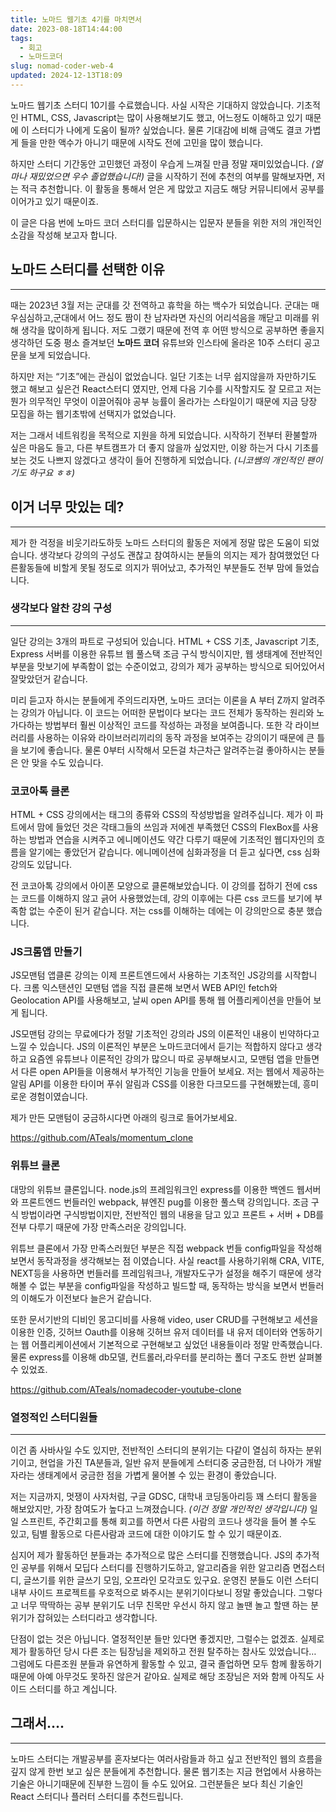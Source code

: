 ```yaml
---
title: 노마드 웹기초 4기를 마치면서
date: 2023-08-18T14:44:00
tags:
  - 회고
  - 노마드코더
slug: nomad-coder-web-4
updated: 2024-12-13T18:09
---
```


노마드 웹기초 스터디 10기를 수료했습니다. 사실 시작은 기대하지 않았습니다. 기초적인 HTML, CSS, Javascript는 많이 사용해보기도 했고, 어느정도 이해하고 있기 때문에 이 스터디가 나에게 도움이 될까? 싶었습니다. 물론 기대감에 비해 금액도 결코 가볍게 들을 만한 액수가 아니기 때문에 시작도 전에 고민을 많이 했습니다.

하지만 스터디 기간동안 고민했던 과정이 우습게 느껴질 만큼 정말 재미있었습니다. *(얼마나 재밌었으면 우수 졸업했습니다!)* 글을 시작하기 전에 추천의 여부를 말해보자면, 저는 적극 추천합니다. 이 활동을 통해서 얻은 게 많았고 지금도 해당 커뮤니티에서 공부를 이어가고 있기 때문이죠.

이 글은 다음 번에 노마드 코더 스터디를 입문하시는 입문자 분들을 위한 저의 개인적인 소감을 작성해 보고자 합니다.

## 노마드 스터디를 선택한 이유

---

때는 2023년 3월 저는 군대를 갓 전역하고 휴학을 하는 백수가 되었습니다. 군대는 매우심심하고,군대에서 어느 정도 짬이 찬 남자라면 자신의 어리석음을 깨닫고 미래를 위해 생각을 많이하게 됩니다. 저도 그랬기 때문에 전역 후 어떤 방식으로 공부하면 좋을지 생각하던 도중 평소 즐겨보던 **노마드 코더** 유튜브와 인스타에 올라온 10주 스터디 공고문을 보게 되었습니다.

하지만 저는 “기초”에는 관심이 없었습니다. 일단 기초는 너무 쉽지않을까 자만하기도 했고 해보고 싶은건 React스터디 였지만, 언제 다음 기수를 시작할지도 잘 모르고 저는 뭔가 의무적인 무엇이 이끌어줘야 공부 능률이 올라가는 스타일이기 때문에 지금 당장 모집을 하는 웹기초밖에 선택지가 없었습니다.

저는 그래서 네트워킹을 목적으로 지원을 하게 되었습니다. 시작하기 전부터 환불할까 싶은 마음도 들고, 다른 부트캠프가 더 좋지 않을까 싶었지만, 이왕 하는거 다시 기초를 보는 것도 나쁘지 않겠다고 생각이 들어 진행하게 되었습니다. *(니코쌤의 개인적인 팬이기도 하구요 ㅎㅎ)*

## 이거 너무 맛있는 데?

---

제가 한 걱정을 비웃기라도하듯 노마드 스터디의 활동은 저에게 정말 많은 도움이 되었습니다. 생각보다 강의의 구성도 괜찮고 참여하시는 분들의 의지는 제가 참여했었던 다른활동들에 비할게 못될 정도로 의지가 뛰어났고, 추가적인 부분들도 전부 맘에 들었습니다.

### 생각보다 알찬 강의 구성

---

일단 강의는 3개의 파트로 구성되어 있습니다. HTML + CSS 기초, Javascript 기초, Express 서버를 이용한 유튜브 웹 풀스택 조금 구식 방식이지만, 웹 생태계에 전반적인 부분을 맛보기에 부족함이 없는 수준이었고, 강의가 제가 공부하는 방식으로 되어있어서 잘맞았던거 같습니다.

미리 듣고자 하시는 분들에게 주의드리자면, 노마드 코더는 이론을 A 부터 Z까지 알려주는 강의가 아닙니다. 이 코드는 어떠한 문법이다 보다는 코드 전체가 동작하는 원리와 노가다하는 방법부터 훨씬 이상적인 코드를 작성하는 과정을 보여줍니다. 또한 각 라이브러리를 사용하는 이유와 라이브러리끼리의 동작 과정을 보여주는 강의이기 때문에 큰 틀을 보기에 좋습니다. 물론 0부터 시작해서 모든걸 차근차근 알려주는걸 좋아하시는 분들은 안 맞을 수도 있습니다.

### 코코아톡 클론

HTML + CSS 강의에서는 태그의 종류와 CSS의 작성방법을 알려주십니다. 제가 이 파트에서 맘에 들었던 것은 각태그들의 쓰임과 저에겐 부족했던 CSS의 FlexBox를 사용하는 방법과 연습을 시켜주고 에니메이션도 약간 다루기 때문에 기초적인 웹디자인의 흐름을 알기에는 좋았던거 같습니다. 에니메이션에 심화과정을 더 듣고 싶다면, css 심화 강의도 있답니다.

전 코코아톡 강의에서 아이폰 모양으로 클론해보았습니다. 이 강의를 접하기 전에 css는 코드를 이해하지 않고 긁어 사용했었는데, 강의 이후에는 다른 css 코드를 보기에 부족함 없는 수준이 된거 같습니다. 저는 css를 이해하는 데에는 이 강의만으로 충분 했습니다.

### JS크롬앱 만들기

JS모맨텀 앱클론 강의는 이제 프론트엔드에서 사용하는 기초적인 JS강의를 시작합니다. 크롬 익스탠션인 모맨텀 앱을 직접 클론해 보면서 WEB API인 fetch와 Geolocation API를 사용해보고, 날씨 open API를 통해 웹 어플리케이션을 만들어 보게 됩니다.

JS모맨텀 강의는 무료에다가 정말 기초적인 강의라 JS의 이론적인 내용이 빈약하다고 느낄 수 있습니다. JS의 이론적인 부분은 노마드코더에서 듣기는 적합하지 않다고 생각하고 요즘엔 유튜브나 이론적인 강의가 많으니 따로 공부해보시고, 모맨텀 앱을 만들면서 다른 open API들을 이용해서 부가적인 기능을 만들어 보세요. 저는 웹에서 제공하는 알림 API를 이용한 타이머 푸쉬 알림과 CSS를 이용한 다크모드를 구현해봤는데, 흥미로운 경험이였습니다.

제가 만든 모맨텀이 궁금하시다면 아래의 링크로 들어가보세요.

https://github.com/ATeals/momentum_clone

### 위튜브 클론

대망의 위튜브 클론입니다. node.js의 프레임워크인 express를 이용한 백엔드 웹서버와 프론트엔드 번들러인 webpack, 뷰엔진 pug를 이용한 풀스택 강의입니다. 조금 구식 방법이라면 구식방법이지만, 전반적인 웹의 내용을 담고 있고 프론트 + 서버 + DB를 전부 다루기 때문에 가장 만족스러운 강의입니다.

위튜브 클론에서 가장 만족스러웠던 부분은 직접 webpack 번들 config파일을 작성해보면서 동작과정을 생각해보는 점 이였습니다. 사실 react를 사용하기위해 CRA, VITE, NEXT등을 사용하면 번들러를 프레임워크나, 개발자도구가 설정을 해주기 때문에 생각해볼 수 없는 부분을 config파일을 작성하고 빌드할 때, 동작하는 방식을 보면서 번들러의 이해도가 이전보다 늘은거 같습니다.

또한 문서기반의 디비인 몽고디비를 사용해 video, user CRUD를 구현해보고 세션을 이용한 인증, 깃허브 Oauth를 이용해 깃허브 유저 데이터를 내 유저 데이터와 연동하기는 웹 어플리케이션에서 기본적으로 구현해보고 싶었던 내용들이라 정말 만족했습니다. 물론 express를 이용해 db모델, 컨트롤러,라우터를 분리하는 폴더 구조도 한번 살펴볼 수 있었죠.

https://github.com/ATeals/nomadecoder-youtube-clone

### 열정적인 스터디원들

---

이건 좀 사바사일 수도 있지만, 전반적인 스터디의 분위기는 다같이 열심히 하자는 분위기이고, 현업을 가진 TA분들과, 일반 유저 분들에게 스터디중 궁금한점, 더 나아가 개발자라는 생태계에서 궁금한 점을 가볍게 물어볼 수 있는 환경이 좋았습니다.

저는 지금까지, 멋쟁이 사자처럼, 구글 GDSC, 대학내 코딩동아리등 꽤 스터디 활동을 해보았지만, 가장 참여도가 높다고 느껴졌습니다. *(이건 정말 개인적인 생각입니다)* 일일 스프린트, 주간회고를 통해 회고를 하면서 다른 사람의 코드나 생각을 들어 볼 수도 있고, 팀별 활동으로 다른사람과 코드에 대한 이야기도 할 수 있기 때문이죠.

심지어 제가 활동하던 분들과는 추가적으로 많은 스터디를 진행했습니다. JS의 추가적인 공부를 위해서 모딥다 스터디를 진행하기도하고, 알고리즘을 위한 알고리즘 면접스터디, 글쓰기를 위한 글쓰기 모임, 오프라인 모각코도 있구요. 운영진 분들도 이런 스터디내부 사이드 프로젝트를 우호적으로 봐주시는 분위기이다보니 정말 좋았습니다. 그렇다고 너무 딱딱하는 공부 분위기도 너무 친목만 우선시 하지 않고 놀땐 놀고 할땐 하는 분위기가 잡혀있는 스터디라고 생각합니다.

단점이 없는 것은 아닙니다. 열정적인분 들만 있다면 좋겠지만, 그럴수는 없겠죠. 실제로 제가 활동하던 당시 다른 조는 팀장님을 제외하고 전원 탈주하는 참사도 있었습니다… 그럼에도 다른조원 분들과 유연하게 활동할 수 있고, 결국 졸업하면 모두 함께 활동하기 때문에 아예 아무것도 못하진 않은거 같아요. 실제로 해당 조장님은 저와 함께 아직도 사이드 스터디를 하고 계십니다.

## 그래서….

---

노마드 스터디는 개발공부를 혼자보다는 여러사람들과 하고 싶고 전반적인 웹의 흐름을 깊지 않게 한번 보고 싶은 분들에게 추천합니다. 물론 웹기초는 지금 현업에서 사용하는 기술은 아니기때문에 진부한 느낌이 들 수도 있어요. 그런분들은 보다 최신 기술인 React 스터디나 플러터 스터디를 추천드립니다.
